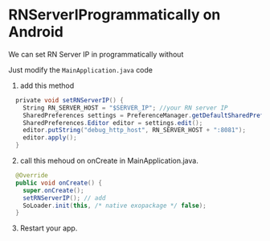 # RNServerIProgrammatically on Android
We can set RN Server IP in programmatically without 

Just modify the ```MainApplication.java``` code

1. add this method

```java
  private void setRNServerIP() {
    String RN_SERVER_HOST = "$SERVER_IP"; //your RN server IP
    SharedPreferences settings = PreferenceManager.getDefaultSharedPreferences(this);
    SharedPreferences.Editor editor = settings.edit();
    editor.putString("debug_http_host", RN_SERVER_HOST + ":8081");
    editor.apply();
  }
```

2. call this mehoud on onCreate in MainApplication.java. 
```java
  @Override
  public void onCreate() {
    super.onCreate();  
    setRNServerIP(); // add
    SoLoader.init(this, /* native exopackage */ false);
  }
```

3. Restart your app.



